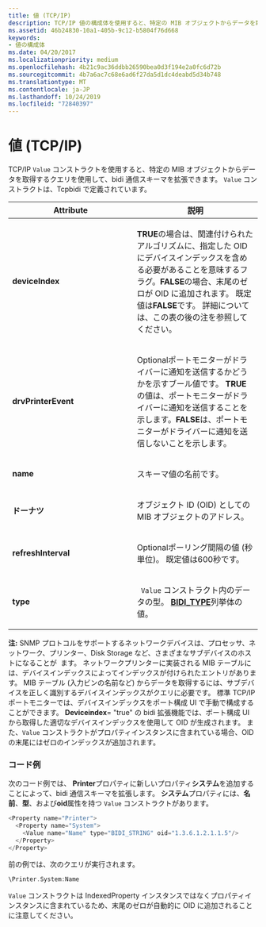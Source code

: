 ```yaml
---
title: 値 (TCP/IP)
description: TCP/IP 値の構成体を使用すると、特定の MIB オブジェクトからデータを取得するクエリを使用して、bidi 通信スキーマを拡張できます。
ms.assetid: 46b24830-10a1-405b-9c12-b5804f76d668
keywords:
- 値の構成体
ms.date: 04/20/2017
ms.localizationpriority: medium
ms.openlocfilehash: 4b21c9ac36ddbb26590bea0d3f194e2a0fc6d72b
ms.sourcegitcommit: 4b7a6ac7c68e6ad6f27da5d1dc4deabd5d34b748
ms.translationtype: MT
ms.contentlocale: ja-JP
ms.lasthandoff: 10/24/2019
ms.locfileid: "72840397"
---
```

# <a name="value-tcpip"></a>値 (TCP/IP)


TCP/IP `Value` コンストラクトを使用すると、特定の MIB オブジェクトからデータを取得するクエリを使用して、bidi 通信スキーマを拡張できます。 `Value` コンストラクトは、Tcpbidi で定義されています。

<table>
<colgroup>
<col width="50%" />
<col width="50%" />
</colgroup>
<thead>
<tr class="header">
<th>Attribute</th>
<th>説明</th>
</tr>
</thead>
<tbody>
<tr class="odd">
<td><p><strong>deviceIndex</strong></p></td>
<td><p><strong>TRUE</strong>の場合は、関連付けられたアルゴリズムに、指定した OID にデバイスインデックスを含める必要があることを意味するフラグ。<strong>FALSE</strong>の場合、末尾のゼロが OID に追加されます。 既定値は<strong>FALSE</strong>です。 詳細については、この表の後の注を参照してください。</p></td>
</tr>
<tr class="even">
<td><p><strong>drvPrinterEvent</strong></p></td>
<td><p>Optionalポートモニターがドライバーに通知を送信するかどうかを示すブール値です。 <strong>TRUE</strong>の値は、ポートモニターがドライバーに通知を送信することを示します。<strong>FALSE</strong>は、ポートモニターがドライバーに通知を送信しないことを示します。</p></td>
</tr>
<tr class="odd">
<td><p><strong>name</strong></p></td>
<td><p>スキーマ値の名前です。</p></td>
</tr>
<tr class="even">
<td><p><strong>ドーナツ</strong></p></td>
<td><p>オブジェクト ID (OID) としての MIB オブジェクトのアドレス。</p></td>
</tr>
<tr class="odd">
<td><p><strong>refreshInterval</strong></p></td>
<td><p>Optionalポーリング間隔の値 (秒単位)。 既定値は600秒です。</p></td>
</tr>
<tr class="even">
<td><p><strong>type</strong></p></td>
<td><p><code> Value</code> コンストラクト内のデータの型。 <a href="https://docs.microsoft.com/windows-hardware/drivers/ddi/winspool/ne-winspool-bidi_type" data-raw-source="[&lt;strong&gt;BIDI_TYPE&lt;/strong&gt;](https://docs.microsoft.com/windows-hardware/drivers/ddi/winspool/ne-winspool-bidi_type)"><strong>BIDI_TYPE</strong></a>列挙体の値。</p></td>
</tr>
</tbody>
</table>

 

**注:** SNMP プロトコルをサポートするネットワークデバイスは、プロセッサ、ネットワーク、プリンター、Disk Storage など、さまざまなサブデバイスのホストになることが  ます。 ネットワークプリンターに実装される MIB テーブルには、デバイスインデックスによってインデックスが付けられたエントリがあります。 MIB テーブル (入力ビンの名前など) からデータを取得するには、サブデバイスを正しく識別するデバイスインデックスがクエリに必要です。 標準 TCP/IP ポートモニターでは、デバイスインデックスをポート構成 UI で手動で構成することができます。 **Deviceindex**= "true" の bidi 拡張機能では、ポート構成 UI から取得した適切なデバイスインデックスを使用して OID が生成されます。 また、`Value` コンストラクトがプロパティインスタンスに含まれている場合、OID の末尾にはゼロのインデックスが追加されます。

 

### <a href="" id="code-example"></a>コード例

次のコード例では、 **Printer**プロパティに新しいプロパティ**システム**を追加することによって、bidi 通信スキーマを拡張します。 **システム**プロパティには、**名前**、**型**、および**oid**属性を持つ `Value` コンストラクトがあります。

```cpp
<Property name="Printer">
  <Property name="System">
    <Value name="Name" type="BIDI_STRING" oid="1.3.6.1.2.1.1.5"/>
  </Property>
</Property>
```

前の例では、次のクエリが実行されます。

```cpp
\Printer.System:Name
```

`Value` コンストラクトは IndexedProperty インスタンスではなくプロパティインスタンスに含まれているため、末尾のゼロが自動的に OID に追加されることに注意してください。

 

 




